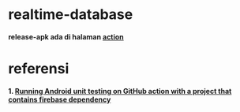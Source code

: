 # realtime-database
#### release-apk ada di halaman [action](https://github.com/maharani032/realtime-database/actions)

# referensi
#### 1. [Running Android unit testing on GitHub action with a project that contains firebase dependency](https://thiagolopessilva.medium.com/running-android-unit-testing-on-github-action-with-a-project-that-contains-firebase-dependency-621603363bc1)
